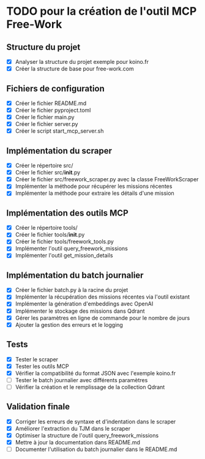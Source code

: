 # TODO pour la création de l'outil MCP Free-Work

## Structure du projet
- [x] Analyser la structure du projet exemple pour koino.fr
- [x] Créer la structure de base pour free-work.com

## Fichiers de configuration
- [x] Créer le fichier README.md
- [x] Créer le fichier pyproject.toml
- [x] Créer le fichier main.py
- [x] Créer le fichier server.py
- [x] Créer le script start_mcp_server.sh

## Implémentation du scraper
- [x] Créer le répertoire src/
- [x] Créer le fichier src/__init__.py
- [x] Créer le fichier src/freework_scraper.py avec la classe FreeWorkScraper
- [x] Implémenter la méthode pour récupérer les missions récentes
- [x] Implémenter la méthode pour extraire les détails d'une mission

## Implémentation des outils MCP
- [x] Créer le répertoire tools/
- [x] Créer le fichier tools/__init__.py
- [x] Créer le fichier tools/freework_tools.py
- [x] Implémenter l'outil query_freework_missions
- [x] Implémenter l'outil get_mission_details

## Implémentation du batch journalier
- [x] Créer le fichier batch.py à la racine du projet
- [x] Implémenter la récupération des missions récentes via l'outil existant
- [x] Implémenter la génération d'embeddings avec OpenAI
- [x] Implémenter le stockage des missions dans Qdrant
- [x] Gérer les paramètres en ligne de commande pour le nombre de jours
- [x] Ajouter la gestion des erreurs et le logging

## Tests
- [x] Tester le scraper
- [x] Tester les outils MCP
- [x] Vérifier la compatibilité du format JSON avec l'exemple koino.fr
- [ ] Tester le batch journalier avec différents paramètres
- [ ] Vérifier la création et le remplissage de la collection Qdrant

## Validation finale
- [x] Corriger les erreurs de syntaxe et d'indentation dans le scraper
- [x] Améliorer l'extraction du TJM dans le scraper
- [x] Optimiser la structure de l'outil query_freework_missions
- [x] Mettre à jour la documentation dans README.md
- [ ] Documenter l'utilisation du batch journalier dans le README.md

